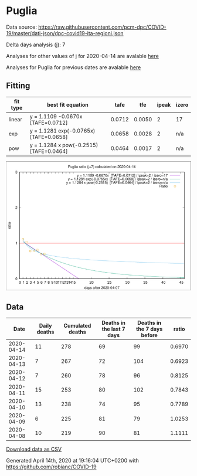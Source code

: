 # Puglia

Data source: https://raw.githubusercontent.com/pcm-dpc/COVID-19/master/dati-json/dpc-covid19-ita-regioni.json

Delta days analysis (j): 7

Analyses for other values of j for 2020-04-14 are avalable [here](../2020-04-14/README.md)

Analyses for Puglia for previous dates are avalable [here](../README.md)

## Fitting 
|fit type|best fit equation|tafe|tfe|ipeak|izero|
|-------|-----|--------|------|---|---|
|linear|y = 1.1109 -0.0670x  [TAFE=0.0712]|0.0712|0.0050|2|17|
|exp|y = 1.1281 exp(-0.0765x)  [TAFE=0.0658]|0.0658|0.0028|2|n/a|
|pow|y = 1.1284 x pow(-0.2515)  [TAFE=0.0464]|0.0464|0.0017|2|n/a|

![Plot](COVID-19_puglia_j7_2020-04-14.png)

## Data
|Date|Daily deaths|Cumulated deaths|Deaths in the last 7 days|Deaths in the 7 days before|ratio|
|----|----------|-----------|-------|--------------------|-----|
|2020-04-14|11|278|69|99|0.6970|
|2020-04-13|7|267|72|104|0.6923|
|2020-04-12|7|260|78|96|0.8125|
|2020-04-11|15|253|80|102|0.7843|
|2020-04-10|13|238|74|95|0.7789|
|2020-04-09|6|225|81|79|1.0253|
|2020-04-08|10|219|90|81|1.1111|

[Download data as CSV](COVID-19_puglia_j7_2020-04-14.csv)

Generated April 14th, 2020 at 19:16:04 UTC+0200 with https://github.com/robianc/COVID-19
